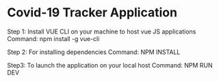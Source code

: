 # Covid-19 Tracker Application
Step 1: Install VUE CLI on your machine to host vue JS applications 
Command: npm install -g vue-cli

Step 2: For installing dependencies
Command: NPM INSTALL


Step3: To launch the application on your local host
Command: NPM RUN DEV
